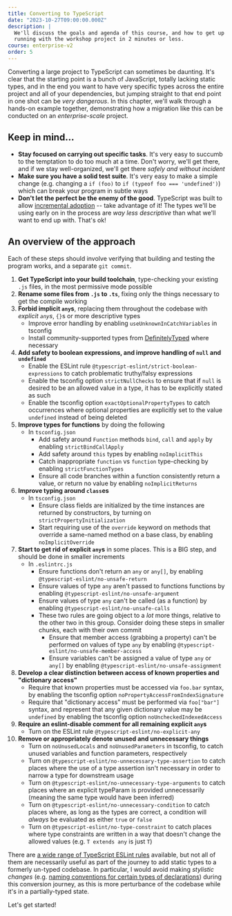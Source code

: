 ```yaml
---
title: Converting to TypeScript
date: "2023-10-27T09:00:00.000Z"
description: |
  We'll discuss the goals and agenda of this course, and how to get up and
  running with the workshop project in 2 minutes or less.
course: enterprise-v2
order: 5
---
```


Converting a large project to TypeScript can sometimes be daunting. It's clear that the starting point is a bunch of JavaScript, totally lacking static types, and in the end you want to have very specific types across the entire project and all of your dependencies, but jumping straight to that end point in one shot can be _very dangerous_. In this chapter, we'll walk through a hands-on example together, demonstrating how a migration like this can be conducted on an _enterprise-scale_ project.

<!-- markdownlint-disable-next-line MD026-->
## Keep in mind...

- **Stay focused on carrying out specific tasks**. It's very easy to succumb to the temptation to do too much at a time. Don't worry, we'll get there, and if we stay well-organized, we'll get there _safely and without incident_
- **Make sure you have a solid test suite**. It's very easy to make a simple change (e.g. changing a `if (foo)` to `if (typeof foo === 'undefined')`) which can break your program in subtle ways
- **Don't let the perfect be the enemy of the good**. TypeScript was built to allow [incremental adoption](https://www.typescriptlang.org/docs/handbook/migrating-from-javascript.html#moving-to-typescript-files) -- take advantage of it! The types we'll be using early on in the process are _way less descriptive_ than what we'll want to end up with. That's ok!

## An overview of the approach

Each of these steps should involve verifying that building and testing the program works, and a separate `git commit`.

1. **Get TypeScript into your build toolchain**, type-checking your existing `.js` files, in the most permissive mode possible
1. **Rename some files from `.js` to `.ts`**, fixing only the things necessary to get the compile working
1. **Forbid implicit `any`s**, replacing them throughout the codebase with _explicit `any`s_, `{}`s or more descriptive types
   - Improve error handling by enabling `useUnknownInCatchVariables` in tsconfig
   - Install community-supported types from [DefinitelyTyped](https://github.com/DefinitelyTyped/DefinitelyTyped/) where necessary
1. **Add safety to boolean expressions, and improve handling of `null` and `undefined`**
   - Enable the ESLint rule `@typescript-eslint/strict-boolean-expressions` to catch problematic truthy/falsy expressions
   - Enable the tsconfig option `strictNullChecks` to ensure that if `null` is desired to be an allowed value in a type, it has to be explicitly stated as such
   - Enable the tsconfig option `exactOptionalPropertyTypes` to catch occurrences where optional properties are explicitly set to the value `undefined` instead of being deleted
1. **Improve types for functions** by doing the following
   - In `tsconfig.json`
      - Add safety around `Function` methods `bind`, `call` and `apply` by enabling `strictBindCallApply`
      - Add safety around `this` types by enabling `noImplicitThis`
      - Catch inappropriate `function` vs `function` type-checking by enabling `strictFunctionTypes`
      - Ensure all code branches within a function consistently return a value, or return no value by enabling `noImplicitReturns`
1. **Improve typing around `class`es**
   - In `tsconfig.json`
      - Ensure class fields are initialized by the time instances are returned by constructors, by turning on `strictPropertyInitialization`
      - Start requiring use of the `override` keyword on methods that override a same-named method on a base class, by enabling `noImplicitOverride`
1. **Start to get rid of explicit `any`s** in some places. This is a BIG step, and should be done in smaller increments
   - In `.eslintrc.js`
      - Ensure functions don't return an `any` or `any[]`, by enabling `@typescript-eslint/no-unsafe-return`
      - Ensure values of type `any` aren't passed to functions functions by enabling `@typescript-eslint/no-unsafe-argument`
      - Ensure values of type `any` can't be called (as a function) by enabling `@typescript-eslint/no-unsafe-calls`
      - These two rules are going object to a _lot_ more things, relative to the other two in this group. Consider doing these steps in smaller chunks, each with their own commit
        - Ensure that member access (grabbing a property) can't be performed on values of type `any` by enabling `@typescript-eslint/no-unsafe-member-access`
        - Ensure variables can't be assigned a value of type `any` or `any[]` by enabling `@typescript-eslint/no-unsafe-assignment`
1. **Develop a clear distinction between access of known properties and "dictionary access"**
   - Require that known properties must be accessed via `foo.bar` syntax, by enabling the tsconfig option `noPropertyAccessFromIndexSignature`
   - Require that "dictionary access" must be performed via `foo["bar"]` syntax, and represent that any given dictionary value may be `undefined` by enabling the tsconfig option `noUncheckedIndexedAccess`
1. **Require an eslint-disable comment for all remaining explicit `any`s**
   - Turn on the ESLint rule `@typescript-eslint/no-explicit-any`
1. **Remove or appropriately denote unused and unnecessary things**
   - Turn on `noUnusedLocals` and `noUnusedParameters` in tsconfig, to catch unused variables and function parameters, respectively
   - Turn on `@typescript-eslint/no-unnecessary-type-assertion` to catch places where the use of a type assertion isn't necessary in order to narrow a type for downstream usage
   - Turn on `@typescript-eslint/no-unnecessary-type-arguments` to catch places where an explicit typeParam is provided unnecessarily (meaning the same type would have been inferred)
   - Turn on `@typescript-eslint/no-unnecessary-condition` to catch places where, as long as the types are correct, a condition will _always_ be evaluated as either `true` or `false`
   - Turn on `@typescript-eslint/no-type-constraint` to catch places where type constraints are written in a way that doesn't change the allowed values (e.g. `T extends any` is just `T`)

There are [a wide range of TypeScript ESLint rules](https://typescript-eslint.io/rules/) available, but not all of them are necessarily useful as part of the journey to add static types to a formerly un-typed codebase. In particular, I would avoid making _stylistic changes_ (e.g. [naming conventions for certain types of declarations](https://typescript-eslint.io/rules/naming-convention)) during this conversion journey, as this is more perturbance of the codebase while it's in a partially-typed state.

Let's get started!
